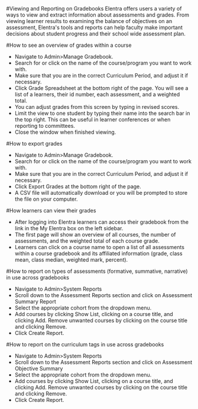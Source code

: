 #Viewing and Reporting on Gradebooks
Elentra offers users a variety of ways to view and extract information about assessments and grades.  From viewing learner results to examining the balance of objectives on an assessment, Elentra's tools and reports can help faculty make important decisions about student progress and their school wide assessment plan.

#How to see an overview of grades within a course
* Navigate to Admin>Manage Gradebook.
* Search for or click on the name of the course/program you want to work with.
* Make sure that you are in the correct Curriculum Period, and adjust it if necessary.
* Click Grade Spreadsheet at the bottom right of the page.  You will see a list of a learners, their id number, each assessment, and a weighted total.
* You can adjust grades from this screen by typing in revised scores.
* Limit the view to one student by typing their name into the search bar in the top right. This can be useful in learner conferences or when reporting to committees.
* Close the window when finished viewing.

#How to export grades
* Navigate to Admin>Manage Gradebook.
* Search for or click on the name of the course/program you want to work with.
* Make sure that you are in the correct Curriculum Period, and adjust it if necessary.
* Click Export Grades at the bottom right of the page.
* A CSV file will automatically download or you will be prompted to store the file on your computer.

#How learners can view their grades
* After logging into Elentra learners can access their gradebook from the link in the My Elentra box on the left sidebar.
* The first page will show an overview of all courses, the number of assessments, and the weighted total of each course grade.
* Learners can click on a course name to open a list of all assessments within a course gradebook and its affiliated information (grade, class mean, class median, weighted mark, percent).

#How to report on types of assessments (formative, summative, narrative) in use across gradebooks
* Navigate to Admin>System Reports
* Scroll down to the Assessment Reports section and click on Assessment Summary Report
* Select the appropriate cohort from the dropdown menu.
* Add courses by clicking Show List, clicking on a course title, and clicking Add.  Remove unwanted courses by clicking on the course title and clicking Remove.
* Click Create Report.

#How to report on the curriculum tags in use across gradebooks
* Navigate to Admin>System Reports
* Scroll down to the Assessment Reports section and click on Assessment Objective Summary
* Select the appropriate cohort from the dropdown menu.
* Add courses by clicking Show List, clicking on a course title, and clicking Add.  Remove unwanted courses by clicking on the course title and clicking Remove.
* Click Create Report.
